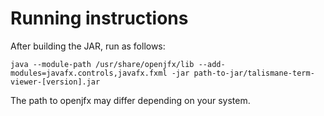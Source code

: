 # Running instructions

After building the JAR, run as follows:
```shell
java --module-path /usr/share/openjfx/lib --add-modules=javafx.controls,javafx.fxml -jar path-to-jar/talismane-term-viewer-[version].jar
```

The path to openjfx may differ depending on your system.